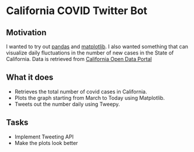 # California COVID Twitter Bot

## Motivation
I wanted to try out [pandas](https://pandas.pydata.org/) and [matplotlib](https://matplotlib.org/). I also wanted something that can visualize daily fluctuations in the number of new cases in the State of California. Data is retrieved from [California Open Data Portal](https://data.ca.gov/dataset/covid-19-cases)

## What it does
  - Retrieves the total number of covid cases in California. 
  - Plots the graph starting from March to Today using Matplotlib.
  - Tweets out the number daily using Tweepy.

## Tasks
  - Implement Tweeting API
  - Make the plots look better
